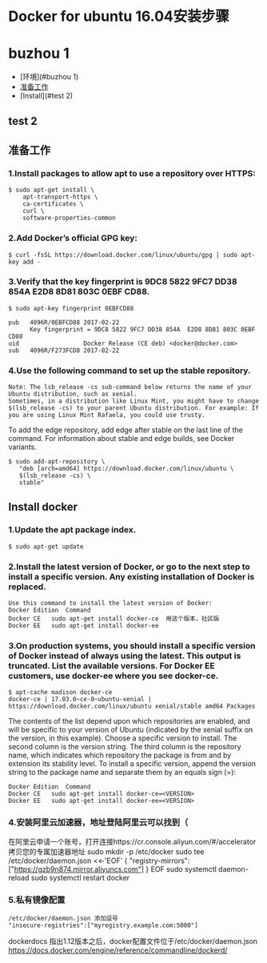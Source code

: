 # Docker for ubuntu 16.04安装步骤
# buzhou 1

<!-- toc -->
* [环境](#buzhou 1)
 * [准备工作](#准备工作)
 * [Install](#test 2)
<!-- toc stop -->

## test 2
## 准备工作

### 1.Install packages to allow apt to use a repository over HTTPS:
	$ sudo apt-get install \
	    apt-transport-https \
	    ca-certificates \
	    curl \
	    software-properties-common
### 2.Add Docker’s official GPG key:
	$ curl -fsSL https://download.docker.com/linux/ubuntu/gpg | sudo apt-key add -
### 3.Verify that the key fingerprint is 9DC8 5822 9FC7 DD38 854A E2D8 8D81 803C 0EBF CD88.
	$ sudo apt-key fingerprint 0EBFCD88

	pub   4096R/0EBFCD88 2017-02-22
	      Key fingerprint = 9DC8 5822 9FC7 DD38 854A  E2D8 8D81 803C 0EBF CD88
	uid                  Docker Release (CE deb) <docker@docker.com>
	sub   4096R/F273FCD8 2017-02-22

### 4.Use the following command to set up the stable repository.

	Note: The lsb_release -cs sub-command below returns the name of your Ubuntu distribution, such as xenial.
	Sometimes, in a distribution like Linux Mint, you might have to change $(lsb_release -cs) to your parent Ubuntu distribution. For example: If you are using Linux Mint Rafaela, you could use trusty.

To add the edge repository, add edge after stable on the last line of the command. For information about stable and edge builds, see Docker variants.

	$ sudo add-apt-repository \
	   "deb [arch=amd64] https://download.docker.com/linux/ubuntu \
	   $(lsb_release -cs) \
	   stable"

## Install docker

### 1.Update the apt package index.
	$ sudo apt-get update
### 2.Install the latest version of Docker, or go to the next step to install a specific version. Any existing installation of Docker is replaced.
	Use this command to install the latest version of Docker:
	Docker Edition	Command
	Docker CE	sudo apt-get install docker-ce  用这个版本，社区版
	Docker EE	sudo apt-get install docker-ee
### 3.On production systems, you should install a specific version of Docker instead of always using the latest. This output is truncated. List the available versions. For Docker EE customers, use docker-ee where you see docker-ce.
	$ apt-cache madison docker-ce
	docker-ce | 17.03.0~ce-0~ubuntu-xenial | https://download.docker.com/linux/ubuntu xenial/stable amd64 Packages

The contents of the list depend upon which repositories are enabled, and will be specific to your version of Ubuntu (indicated by the xenial suffix on the version, in this example). Choose a specific version to install. The second column is the version string. The third column is the repository name, which indicates which repository the package is from and by extension its stability level. To install a specific version, append the version string to the package name and separate them by an equals sign (=):

	Docker Edition	Command
	Docker CE	sudo apt-get install docker-ce=<VERSION>
	Docker EE	sudo apt-get install docker-ee=<VERSION>

### 4.安装阿里云加速器，地址登陆阿里云可以找到（
在阿里云申请一个账号，打开连接https://cr.console.aliyun.com/#/accelerator 拷贝您的专属加速器地址
	sudo mkdir -p /etc/docker
	sudo tee /etc/docker/daemon.json <<-'EOF'
	{
	  "registry-mirrors": ["https://gzb9n874.mirror.aliyuncs.com"]
	}
	EOF
	sudo systemctl daemon-reload
	sudo systemctl restart docker

### 5.私有镜像配置 
	/etc/docker/daemon.json 添加逗号
	"insecure-registries":["myregistry.example.com:5000"]
dockerdocs 指出1.12版本之后，docker配置文件位于/etc/docker/daemon.json
https://docs.docker.com/engine/reference/commandline/dockerd/
